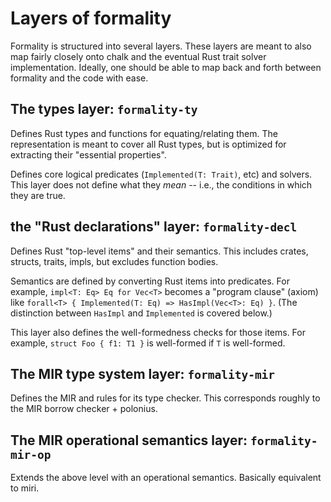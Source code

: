 # Layers of formality

Formality is structured into several layers.
These layers are meant to also map fairly closely onto 
chalk and the eventual Rust trait solver implementation.
Ideally, one should be able to map back and forth between formality and the code with ease.
<!-- "the code": the rustc code? Chalk code? redex code? -->

## The types layer: `formality-ty`

Defines Rust types and functions for equating/relating them.
The representation is meant to cover all Rust types,
but is optimized for extracting their "essential properties".

Defines core logical predicates (`Implemented(T: Trait)`, etc) and solvers.
This layer does not define what they *mean* -- i.e., the conditions in which they are true.

## the "Rust declarations" layer: `formality-decl`

Defines Rust "top-level items" and their semantics.
This includes crates, structs, traits, impls, but excludes function bodies.

Semantics are defined by converting Rust items into predicates.
For example, `impl<T: Eq> Eq for Vec<T>` becomes a "program clause" (axiom)
like `forall<T> { Implemented(T: Eq) => HasImpl(Vec<T>: Eq) }`.
(The distinction between `HasImpl` and `Implemented` is covered below.)

This layer also defines the well-formedness checks for those items.
For example, `struct Foo { f1: T1 }` is well-formed if `T` is well-formed.

## The MIR type system layer: `formality-mir`

Defines the MIR and rules for its type checker.
This corresponds roughly to the MIR borrow checker + polonius.

<!-- Nick:and the type checker (and trait system) too, or is this just about lifetime checking? -->
<!-- Niko: all the things  -->
<!-- Niko: note that the MIR borrow checker includes a type checker -->

<!-- Caveat: I've sketched this out, but nothing more. -->

## The MIR operational semantics layer: `formality-mir-op`

Extends the above level with an operational semantics.
Basically equivalent to miri.

<!-- Caveat: I haven't even sketched this out yet. -->
